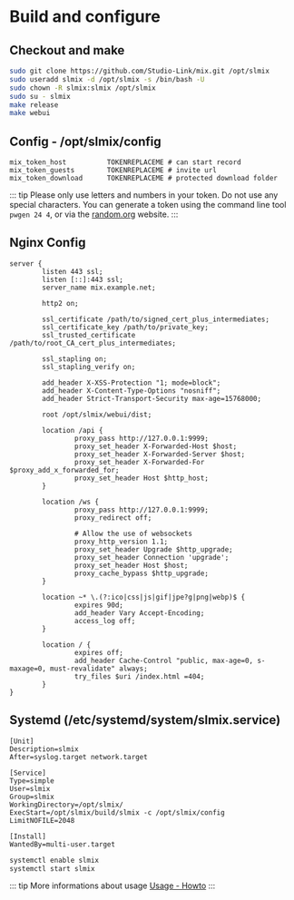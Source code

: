 # Build and configure

## Checkout and make

```bash
sudo git clone https://github.com/Studio-Link/mix.git /opt/slmix
sudo useradd slmix -d /opt/slmix -s /bin/bash -U
sudo chown -R slmix:slmix /opt/slmix
sudo su - slmix
make release
make webui
```

## Config - /opt/slmix/config

```
mix_token_host          TOKENREPLACEME # can start record
mix_token_guests        TOKENREPLACEME # invite url 
mix_token_download      TOKENREPLACEME # protected download folder 
```

::: tip
Please only use letters and numbers in your token. Do not use any special characters.
You can generate a token using the command line tool `pwgen 24 4`, or via the
[random.org](https://www.random.org/strings/?num=4&len=24&digits=on&upperalpha=on&loweralpha=on&unique=on&format=html&rnd=new) website.
:::

## Nginx Config  <Badge type="warning" text="SSL is needed for WebRTC" />

```nginx
server {
        listen 443 ssl;
        listen [::]:443 ssl;
        server_name mix.example.net;

        http2 on;

        ssl_certificate /path/to/signed_cert_plus_intermediates;
        ssl_certificate_key /path/to/private_key;
        ssl_trusted_certificate /path/to/root_CA_cert_plus_intermediates;

        ssl_stapling on;
        ssl_stapling_verify on;

        add_header X-XSS-Protection "1; mode=block";
        add_header X-Content-Type-Options "nosniff";
        add_header Strict-Transport-Security max-age=15768000;

        root /opt/slmix/webui/dist;

        location /api {
                proxy_pass http://127.0.0.1:9999;
                proxy_set_header X-Forwarded-Host $host;
                proxy_set_header X-Forwarded-Server $host;
                proxy_set_header X-Forwarded-For $proxy_add_x_forwarded_for;
                proxy_set_header Host $http_host;
        }

        location /ws {
                proxy_pass http://127.0.0.1:9999;
                proxy_redirect off;

                # Allow the use of websockets
                proxy_http_version 1.1;
                proxy_set_header Upgrade $http_upgrade;
                proxy_set_header Connection 'upgrade';
                proxy_set_header Host $host;
                proxy_cache_bypass $http_upgrade;
        }

        location ~* \.(?:ico|css|js|gif|jpe?g|png|webp)$ {
                expires 90d;
                add_header Vary Accept-Encoding;
                access_log off;
        }

        location / {
                expires off;
                add_header Cache-Control "public, max-age=0, s-maxage=0, must-revalidate" always;
                try_files $uri /index.html =404;
        }
}
```

## Systemd (/etc/systemd/system/slmix.service)
```systemd
[Unit]
Description=slmix
After=syslog.target network.target

[Service]
Type=simple
User=slmix
Group=slmix
WorkingDirectory=/opt/slmix/
ExecStart=/opt/slmix/build/slmix -c /opt/slmix/config 
LimitNOFILE=2048

[Install]
WantedBy=multi-user.target
```

```bash
systemctl enable slmix
systemctl start slmix
```

::: tip More informations about usage
[Usage - Howto](/hosted/howto/login)
:::
